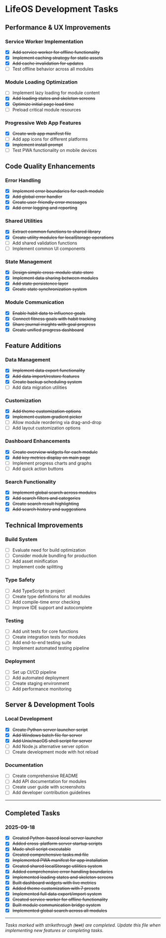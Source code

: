 # LifeOS Development Tasks

## Performance & UX Improvements

### Service Worker Implementation
- [x] ~~Add service worker for offline functionality~~
- [x] ~~Implement caching strategy for static assets~~
- [x] ~~Add cache invalidation for updates~~
- [ ] Test offline behavior across all modules

### Module Loading Optimization
- [ ] Implement lazy loading for module content
- [x] ~~Add loading states and skeleton screens~~
- [x] ~~Optimize initial page load time~~
- [ ] Preload critical module resources

### Progressive Web App Features
- [x] ~~Create web app manifest file~~
- [ ] Add app icons for different platforms
- [x] ~~Implement install prompt~~
- [ ] Test PWA functionality on mobile devices

## Code Quality Enhancements

### Error Handling
- [x] ~~Implement error boundaries for each module~~
- [x] ~~Add global error handler~~
- [x] ~~Create user-friendly error messages~~
- [x] ~~Add error logging and reporting~~

### Shared Utilities
- [x] ~~Extract common functions to shared library~~
- [x] ~~Create utility modules for localStorage operations~~
- [ ] Add shared validation functions
- [ ] Implement common UI components

### State Management
- [x] ~~Design simple cross-module state store~~
- [x] ~~Implement data sharing between modules~~
- [x] ~~Add state persistence layer~~
- [x] ~~Create state synchronization system~~

### Module Communication
- [x] ~~Enable habit data to influence goals~~
- [x] ~~Connect fitness goals with habit tracking~~
- [x] ~~Share journal insights with goal progress~~
- [x] ~~Create unified progress dashboard~~

## Feature Additions

### Data Management
- [x] ~~Implement data export functionality~~
- [x] ~~Add data import/restore features~~
- [x] ~~Create backup scheduling system~~
- [ ] Add data migration utilities

### Customization
- [x] ~~Add theme customization options~~
- [x] ~~Implement custom gradient picker~~
- [ ] Allow module reordering via drag-and-drop
- [ ] Add layout customization options

### Dashboard Enhancements
- [x] ~~Create overview widgets for each module~~
- [x] ~~Add key metrics display on main page~~
- [ ] Implement progress charts and graphs
- [ ] Add quick action buttons

### Search Functionality
- [x] ~~Implement global search across modules~~
- [x] ~~Add search filters and categories~~
- [x] ~~Create search result highlighting~~
- [x] ~~Add search history and suggestions~~

## Technical Improvements

### Build System
- [ ] Evaluate need for build optimization
- [ ] Consider module bundling for production
- [ ] Add asset minification
- [ ] Implement code splitting

### Type Safety
- [ ] Add TypeScript to project
- [ ] Create type definitions for all modules
- [ ] Add compile-time error checking
- [ ] Improve IDE support and autocomplete

### Testing
- [ ] Add unit tests for core functions
- [ ] Create integration tests for modules
- [ ] Add end-to-end testing suite
- [ ] Implement automated testing pipeline

### Deployment
- [ ] Set up CI/CD pipeline
- [ ] Add automated deployment
- [ ] Create staging environment
- [ ] Add performance monitoring

## Server & Development Tools

### Local Development
- [x] ~~Create Python server launcher script~~
- [x] ~~Add Windows batch file for server~~
- [x] ~~Add Unix/macOS shell script for server~~
- [ ] Add Node.js alternative server option
- [ ] Create development mode with hot reload

### Documentation
- [ ] Create comprehensive README
- [ ] Add API documentation for modules
- [ ] Create user guide with screenshots
- [ ] Add developer contribution guidelines

---

## Completed Tasks

### 2025-09-18
- [x] ~~Created Python-based local server launcher~~
- [x] ~~Added cross-platform server startup scripts~~
- [x] ~~Made shell script executable~~
- [x] ~~Created comprehensive tasks.md file~~
- [x] ~~Implemented PWA manifest for app installation~~
- [x] ~~Created shared localStorage utilities system~~
- [x] ~~Added comprehensive error handling boundaries~~
- [x] ~~Implemented loading states and skeleton screens~~
- [x] ~~Built dashboard widgets with live metrics~~
- [x] ~~Added theme customization with 7 presets~~
- [x] ~~Implemented full data export/import system~~
- [x] ~~Created service worker for offline functionality~~
- [x] ~~Built module communication bridge system~~
- [x] ~~Implemented global search across all modules~~

---

*Tasks marked with strikethrough (~~text~~) are completed. Update this file when implementing new features or completing tasks.*
